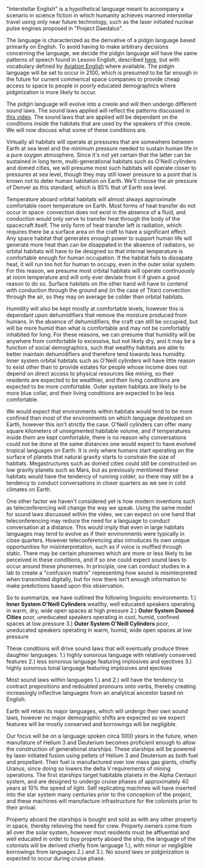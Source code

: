 "Interstellar English" is a hypothetical language meant to accompany a scenario in science fiction in which humanity achieves manned interstellar travel using only near future technology, such as the laser initiated nuclear pulse engines proposed in "Project Daedalus".

The language is characterized as the derivative of a pidgin language based primarily on English. To avoid having to make arbitrary decisions concerning the language, we decide the pidgin language will have the same patterns of speech found in Lesovo English, described [here](https://www.newstatesman.com/world/2017/11/full-understand-new-language-lesvos-refugee-camp), but with vocabulary defined by [Aviation English](https://en.wikipedia.org/wiki/Aviation_English) where available. The pidgin language will be set to occur in 2100, which is presumed to be far enough in the future for current commerical space companies to provide cheap access to space to people in poorly educated demographics where pidginization is more likely to occur.

The pidgin language will evolve into a creole and will then undergo different sound laws. The sound laws applied will reflect the patterns discussed in [this video](https://youtu.be/PBz-JT00MZs?list=PLduA6tsl3gygfiWmGAhhHb4-HAqP6I63l). The sound laws that are applied will be dependant on the conditions inside the habitats that are used by the speakers of this creole. We will now discuss what some of these conditions are.

Virtually all habitats will operate at pressures that are somewhere between Earth at sea level and the minimum pressure needed to sustain human life in a pure oxygen atmosphere. Since it's not yet certain that the latter can be sustained in long term, multi-generational habitats such as O'Neill cylinders and domed cities, we will presume most such habitats will operate closer to pressures at sea level, though they may still lower pressure to a point that is known not to deter human habitation on Earth. We'll choose the air pressure of Denver as this standard, which is 85% that of Earth sea level. 

Temperature aboard orbital habitats will almost always approximate comfortable room temperature on Earth. Most forms of heat transfer do not occur in space: convection does not exist in the absence of a fluid, and conduction would only serve to transfer heat through the body of the spacecraft itself. The only form of heat transfer left is radiation, which requires there be a surface area on the craft to have a significant effect. Any space habitat that generates enough power to support human life will generate more heat than can be disappated in the absence of radiators, so orbital habitats will have to be designed so that internal temperature is comfortable enough for human occupation. If the habitat fails to dissapate heat, it will run too hot for human to occupy, even in the outer solar system. For this reason, we presume most orbital habitats will operate continuously at room temperature and will only ever deviate from it if given a good reason to do so. Surface habitats on the other hand will have to contend with conduction through the ground and (in the case of Titan) convection through the air, so they may on average be colder than orbital habitats.

Humidity will also be kept mostly at comfortable levels, however this is dependant upon dehumidifiers that remove the moisture produced from humans. In the absence of dehumidifiers, the craft can still be occupied, but will be more humid than what is comfortable and may not be comfortably inhabited for long. For these reasons, we can presume that humidity will be anywhere from comfortable to excessive, but not likely dry, and it may be a function of social demographics, such that wealthy habitats are able to better maintain dehumidifiers and therefore tend towards less humidity. Inner system orbital habitats such as O'Neill cylinders will have little reason to exist other than to provide estates for people whose income does not depend on direct access to physical resources like mining, so their residents are expected to be wealthier, and their living conditions are expected to be more comfortable. Outer system habitats are likely to be more blue collar, and their living conditions are expected to be less comfortable. 

We would expect that environments within habitats would tend to be more confined than most of the environments on which language developed on Earth, however this isn't strictly the case. O'Neill cylinders can offer many square kilometers of unsegmented habitable volume, and if temperatures inside them are kept comfortable, there is no reason why conversations could not be done at the same distances one would expect to have evolved tropical languages on Earth. It is only where humans start operating on the surface of planets that natural gravity starts to constrain the size of habitats. Megastructures such as domed cities could still be constructed on low gravity planets such as Mars, but as previously mentioned these habitats would have the tendency of running colder, so there may still be a tendency to conduct conversations in closer quarters as we see in cold climates on Earth. 

One other factor we haven't considered yet is how modern inventions such as teleconferencing will change the way we speak. Using the same model for sound laws discussed within the video, we can expect on one hand that teleconferencing may reduce the need for a language to conduct conversation at a distance. This would imply that even in large habitats languages may tend to evolve as if their environments were typically in close quarters. However teleconferencing also introduces its own unique opportunities for misinterpretation, such as if voice is muffled through static. There may be certain phonemes which are more or less likely to be perceived in these conditions, and if so one could expect sound laws to occur around these phonemes. In principle, one can conduct studies in a lab to create a "confusion matrix" representing how sound is misinterpreted when transmitted digitally, but for now there isn't enough information to make predictions based upon this observation.

So to summarize, we have outlined the following linguistic environments:
1.) **Inner System O'Neill Cylinders** wealthy, well educated speakers operating in warm, dry, wide open spaces at high pressure
2.) **Outer System Domed Cities** poor, uneducated speakers operating in cool, humid, confined spaces at low pressure
3.) **Outer System O'Neill Cylinders** poor, uneducated speakers operating in warm, humid, wide open spaces at low pressure

These conditions will drive sound laws that will eventually produce three daughter languages:
1.) highly sonorous language with relatively conserved features
2.) less sonorous language featuring implosives and ejectives
3.) highly sonorous tonal language featuring implosives and ejectives

Most sound laws within languages 1.) and 2.) will have the tendency to contract prepositions and redoubled pronouns onto verbs, thereby creating increasingly inflective languages from an analytical ancestor based on English.  

Earth will retain its major languages, which will undergo their own sound laws, however no major demographic shifts are expected so we expect features will be mostly conserved and borrowings will be negligible.

Our focus will be on a language spoken circa 1000 years in the future, when manufature of Helium 3 and Deuterium becomes proficient enough to allow the construction of generational starships. These starships will be powered by laser initiated fusion using pellets of Helium 3 and Deuterium as both fuel and propellant. Their fuel is manufactured over low mass gas giants, chiefly Uranus, since doing so lowers the delta V requirements of mining operations. The first starships target habitable planets in the Alpha Centauri system, and are designed to undergo cruise phases of approximately 40 years at 10% the speed of light. Self replicating machines will have inserted into the star system many centuries prior to the conception of the project, and these machines will manufacture infrastructure for the colonists prior to their arrival. 

Property aboard the starships is bought and sold as with any other property in space, thereby relieving the need for crew. Property owners come from all over the solar system, however most residents must be affluential and well educated in order to buy property aboard the ship, the language of the colonists will be derived chiefly from language 1.), with minor or negligible borrowings from languages 2.) and 3.). No sound laws or pidginization is expected to occur during cruise phase. 
